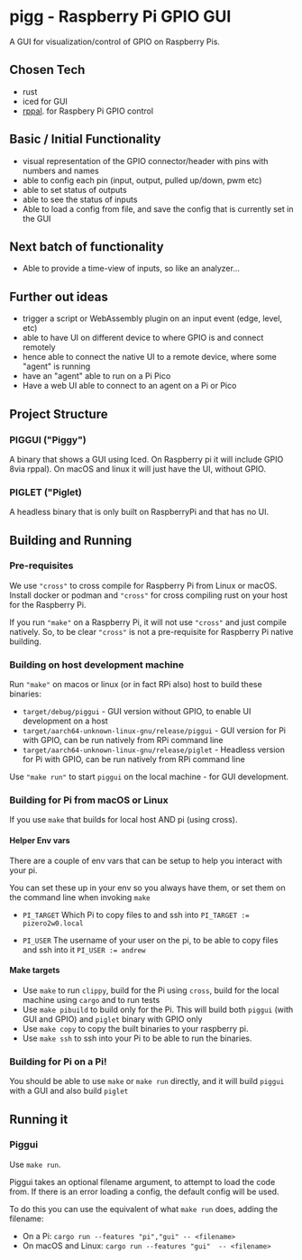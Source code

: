 # pigg - Raspberry Pi GPIO GUI

A GUI for visualization/control of GPIO on Raspberry Pis.

## Chosen Tech

* rust
* iced for GUI
* [rppal](https://github.com/golemparts/rppal). for Raspbery Pi GPIO control

## Basic / Initial Functionality

* visual representation of the GPIO connector/header with pins with numbers and names
* able to config each pin (input, output, pulled up/down, pwm etc)
* able to set status of outputs
* able to see the status of inputs
* Able to load a config from file, and save the config that is currently set in the GUI

## Next batch of functionality

* Able to provide a time-view of inputs, so like an analyzer...


## Further out ideas

* trigger a script or WebAssembly plugin on an input event (edge, level, etc)
* able to have UI on different device to where GPIO is and connect remotely
* hence able to connect the native UI to a remote device, where some "agent" is running
* have an "agent" able to run on a Pi Pico
* Have a web UI able to connect to an agent on a Pi or Pico

## Project Structure
### PIGGUI ("Piggy")
A binary that shows a GUI using Iced.
On Raspberry pi it will include GPIO 8via rppal).
On macOS and linux it will just have the UI, without GPIO.

### PIGLET ("Piglet)
A headless binary that is only built on RaspberryPi and that has no UI.

## Building and Running
### Pre-requisites
We use `"cross"` to cross compile for Raspberry Pi from Linux or macOS.
Install docker or podman and `"cross"` for cross compiling rust on your host for the Raspberry Pi.

If you run `"make"` on a Raspberry Pi, it will not use `"cross"` and just compile natively.
So, to be clear `"cross"` is not a pre-requisite for Raspberry Pi native building.

### Building on host development machine
Run `"make"` on macos or linux (or in fact RPi also) host to build these binaries:
* `target/debug/piggui` - GUI version without GPIO, to enable UI development on a host
* `target/aarch64-unknown-linux-gnu/release/piggui` - GUI version for Pi with GPIO, can be run natively from RPi command line
* `target/aarch64-unknown-linux-gnu/release/piglet` - Headless version for Pi with GPIO, can be run natively from RPi command line

Use `"make run"` to start `piggui` on the local machine - for GUI development.

### Building for Pi from macOS or Linux
If you use `make` that builds for local host AND pi (using cross).

#### Helper Env vars
There are a couple of env vars that can be setup to help you interact with your pi.

You can set these up in your env so you always have them, or set them on the command line when invoking `make`

* `PI_TARGET` Which Pi to copy files to and ssh into
`PI_TARGET := pizero2w0.local`
 
* `PI_USER` The username of your user on the pi, to be able to copy files and ssh into it
`PI_USER := andrew`

#### Make targets
* Use `make` to run `clippy`, build for the Pi using `cross`, build for the local machine using `cargo` and to run tests
* Use `make pibuild` to build only for the Pi. This will build both `piggui` (with GUI and GPIO) and `piglet` binary with GPIO only
* Use `make copy` to copy the built binaries to your raspberry pi.
* Use `make ssh` to ssh into your Pi to be able to run the binaries.

### Building for Pi on a Pi!
You should be able to use `make` or `make run` directly, and it will build `piggui` with a GUI and
also build `piglet`

## Running it
### Piggui

Use `make run`.

Piggui takes an optional filename argument, to attempt to load the code from. If there is an error
loading a config, the default config will be used.

To do this you can use the equivalent of what `make run` does, adding the filename:
* On a Pi: `cargo run --features "pi","gui" -- <filename>`
* On macOS and Linux: `cargo run --features "gui"  -- <filename>`